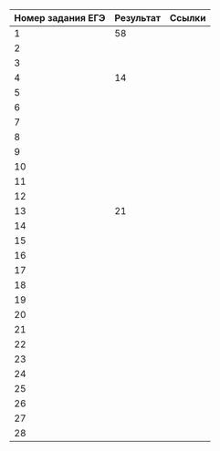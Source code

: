 |Номер задания ЕГЭ|Результат|Ссылки|
|------|------|------|
| 1 |58||
| 2 |||
| 3 |||
| 4 |14||
| 5 |||
| 6 |||
| 7 |||
| 8 |||
| 9 |||
| 10 |||
| 11 |||
| 12 |||
| 13 |21||
| 14 |||
| 15 |||
| 16 |||
| 17 |||
| 18 |||
| 19 |||
| 20 |||
| 21 |||
| 22 |||
| 23 |||
| 24 |||
| 25 |||
| 26 |||
| 27 |||
| 28 |||
